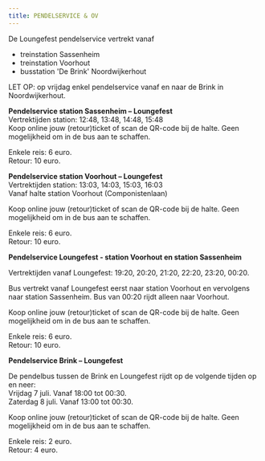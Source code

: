 ```yaml
---
title: PENDELSERVICE & OV
---
```

De Loungefest pendelservice vertrekt vanaf

* treinstation Sassenheim
* t﻿reinstation Voorhout
* busstation 'De Brink' Noordwijkerhout 

LET OP: op vrijdag enkel pendelservice vanaf en naar de Brink in Noordwijkerhout.

**Pendelservice station Sassenheim – Loungefest**\
Vertrektijden station: 12:48, 13:48, 14:48, 15:48\
Koop online jouw (retour)ticket of scan de QR-code bij de halte. Geen mogelijkheid om in de bus aan te schaffen.

Enkele reis: 6 euro.\
Retour: 10 euro.

**Pendelservice station Voorhout – Loungefest**\
Vertrektijden station: 13:03, 14:03, 15:03, 16:03\
Vanaf halte station Voorhout (Componistenlaan)

Koop online jouw (retour)ticket of scan de QR-code bij de halte. Geen mogelijkheid om in de bus aan te schaffen.

Enkele reis: 6 euro.\
Retour: 10 euro.

**Pendelservice Loungefest - station Voorhout en station Sassenheim**

Vertrektijden vanaf Loungefest: 19:20, 20:20, 21:20, 22:20, 23:20, 00:20.

Bus vertrekt vanaf Loungefest eerst naar station Voorhout en vervolgens naar station Sassenheim. Bus van 00:20 rijdt alleen naar Voorhout.

Koop online jouw (retour)ticket of scan de QR-code bij de halte. Geen mogelijkheid om in de bus aan te schaffen.

Enkele reis: 6 euro.\
Retour: 10 euro.

**Pendelservice Brink – Loungefest**

De pendelbus tussen de Brink en Loungefest rijdt op de volgende tijden op en neer:\
Vrijdag 7 juli. Vanaf 18:00 tot 00:30.\
Zaterdag 8 juli. Vanaf 13:00 tot 00:30.

Koop online jouw (retour)ticket of scan de QR-code bij de halte. Geen mogelijkheid om in de bus aan te schaffen.

Enkele reis: 2 euro.\
Retour: 4 euro.